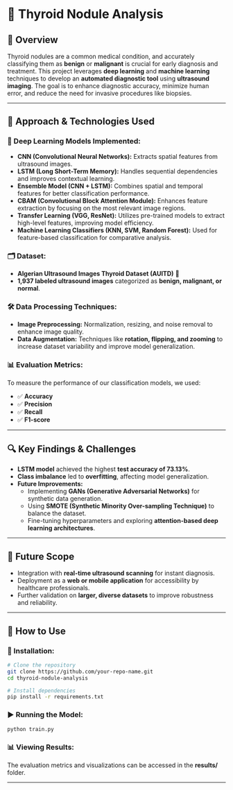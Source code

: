 # 🏥 Thyroid Nodule Analysis

## 📌 Overview
Thyroid nodules are a common medical condition, and accurately classifying them as **benign** or **malignant** is crucial for early diagnosis and treatment. This project leverages **deep learning** and **machine learning** techniques to develop an **automated diagnostic tool** using **ultrasound imaging**. The goal is to enhance diagnostic accuracy, minimize human error, and reduce the need for invasive procedures like biopsies.

---

## 🚀 Approach & Technologies Used

### 🧠 Deep Learning Models Implemented:
- **CNN (Convolutional Neural Networks):** Extracts spatial features from ultrasound images.
- **LSTM (Long Short-Term Memory):** Handles sequential dependencies and improves contextual learning.
- **Ensemble Model (CNN + LSTM):** Combines spatial and temporal features for better classification performance.
- **CBAM (Convolutional Block Attention Module):** Enhances feature extraction by focusing on the most relevant image regions.
- **Transfer Learning (VGG, ResNet):** Utilizes pre-trained models to extract high-level features, improving model efficiency.
- **Machine Learning Classifiers (KNN, SVM, Random Forest):** Used for feature-based classification for comparative analysis.

### 🗂 Dataset:
- **Algerian Ultrasound Images Thyroid Dataset (AUITD)** 📸
- **1,937 labeled ultrasound images** categorized as **benign, malignant, or normal**.

### 🛠 Data Processing Techniques:
- **Image Preprocessing:** Normalization, resizing, and noise removal to enhance image quality.
- **Data Augmentation:** Techniques like **rotation, flipping, and zooming** to increase dataset variability and improve model generalization.

### 📊 Evaluation Metrics:
To measure the performance of our classification models, we used:
- ✅ **Accuracy**
- ✅ **Precision**
- ✅ **Recall**
- ✅ **F1-score**

---

## 🔍 Key Findings & Challenges
- **LSTM model** achieved the highest **test accuracy of 73.13%**.
- **Class imbalance** led to **overfitting**, affecting model generalization.
- **Future Improvements:**
  - Implementing **GANs (Generative Adversarial Networks)** for synthetic data generation.
  - Using **SMOTE (Synthetic Minority Over-sampling Technique)** to balance the dataset.
  - Fine-tuning hyperparameters and exploring **attention-based deep learning architectures**.

---

## 📅 Future Scope
- Integration with **real-time ultrasound scanning** for instant diagnosis.
- Deployment as a **web or mobile application** for accessibility by healthcare professionals.
- Further validation on **larger, diverse datasets** to improve robustness and reliability.

---

## 🔧 How to Use
### 🔽 Installation:
```bash
# Clone the repository
git clone https://github.com/your-repo-name.git
cd thyroid-nodule-analysis

# Install dependencies
pip install -r requirements.txt
```

### ▶️ Running the Model:
```bash
python train.py
```

### 📊 Viewing Results:
The evaluation metrics and visualizations can be accessed in the **results/** folder.

---



